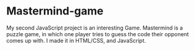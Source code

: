 # Mastermind-game
My second JavaScript project is an interesting Game. Mastermind is a puzzle game, in which one player tries to guess the code their opponent comes up with. I made it in HTML/CSS, and JavaScript.
